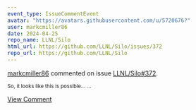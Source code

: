 ```yaml
---
event_type: IssueCommentEvent
avatar: "https://avatars.githubusercontent.com/u/5720676?"
user: markcmiller86
date: 2024-04-25
repo_name: LLNL/Silo
html_url: https://github.com/LLNL/Silo/issues/372
repo_url: https://github.com/LLNL/Silo
---
```


<a href='https://github.com/markcmiller86' target='_blank'>markcmiller86</a> commented on issue <a href='https://github.com/LLNL/Silo/issues/372' target='_blank'>LLNL/Silo#372</a>.

<small>So, it looks like this is possible......</small>

<a href='https://github.com/LLNL/Silo/issues/372' target='_blank'>View Comment</a>